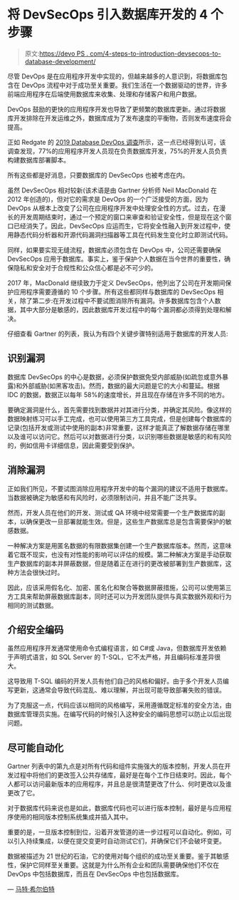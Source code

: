 # 将 DevSecOps 引入数据库开发的 4 个步骤

> 原文:[https://devo PS . com/4-steps-to-introduction-devsecops-to-database-development/](https://devops.com/4-steps-to-introduce-devsecops-to-database-development/)

尽管 DevOps 是在应用程序开发中实现的，但越来越多的人意识到，将数据库包含在 DevOps 流程中对于成功至关重要。我们生活在一个数据驱动的世界，许多前端应用程序在后端使用数据库来收集、处理和存储客户和用户数据。

DevOps 鼓励的更快的应用程序开发也导致了更频繁的数据库更新。通过将数据库开发排除在开发运维之外，数据库成为了发布速度的平衡物，否则发布速度将会提高。

正如 Redgate 的 [2019 Database DevOps 调查](https://www.red-gate.com/solutions/database-devops/report-2019)所示，这一点已经得到认可，该调查发现，77%的应用程序开发人员现在负责数据库开发，75%的开发人员负责构建数据库部署脚本。

所有这些都是好消息，只要数据库的 DevSecOps 也被考虑在内。

虽然 DevSecOps 相对较新(该术语是由 Gartner 分析师 Neil MacDonald 在 2012 年创造的)，但对它的需求是 DevOps 的一个广泛接受的方面，因为 DevOps 从根本上改变了公司在应用程序开发中处理安全性的方式。过去，在漫长的开发周期结束时，通过一个预定的窗口来审查和验证安全性，但是现在这个窗口已经消失了。因此，DevSecOps 应运而生，它将安全性融入到开发过程中，使用静态代码分析器和开源代码漏洞扫描器等工具在代码发生变化时立即测试代码。

同样，如果要实现无缝流程，数据库必须包含在 DevOps 中，公司还需要确保 DevSecOps 应用于数据库。事实上，鉴于保护个人数据在当今世界的重要性，确保隐私和安全对于合规性和公众信心都是必不可少的。

2017 年，MacDonald 继续致力于定义 DevSecOps，他列出了公司在开发期间保护应用程序需要遵循的 10 个步骤。所有这些都同样与数据库的 DevSecOps 相关，除了第二步:在开发过程中不要试图消除所有漏洞。许多数据库包含个人数据，其中大部分是敏感的，因此数据库开发过程中的每个漏洞都必须得到处理和解决。

仔细查看 Gartner 的列表，我认为有四个关键步骤特别适用于数据库的开发人员:

## 识别漏洞

数据库 DevSecOps 的中心是数据，必须保护数据免受内部威胁(如疏忽或意外暴露)和外部威胁(如黑客攻击)。然而，数据的最大问题是它的大小和蔓延。根据 IDC 的数据，数据正以每年 58%的速度增长，并且现在存储在许多不同的地方。

要确定漏洞是什么，首先需要找到数据并对其进行分类，并确定其风险。像这样的数据映射练习可以手工完成，也可以使用第三方工具完成，但是创建每个数据库的记录(包括开发或测试中使用的副本)非常重要，这样才能真正了解数据存储在哪里以及谁可以访问它。然后可以对数据进行分类，以识别哪些数据是敏感的和有风险的，例如信用卡详细信息，因此需要受到保护。

## 消除漏洞

正如我们所见，不要试图消除应用程序开发中的每个漏洞的建议不适用于数据库。当数据被确定为敏感和有风险时，必须限制访问，并且不能广泛共享。

然而，开发人员在他们的开发、测试或 QA 环境中经常需要一个生产数据库的副本，以确保更改一旦部署就能生效。但是，这些生产数据库总是包含需要保护的敏感数据。

一种解决方案是用匿名数据的有限数据集创建一个生产数据库版本。然而，这意味着它既不现实，也没有对性能的影响可以评估的规模。第二种解决方案是手动获取生产数据库的副本并屏蔽数据，但是随着正在进行的更改被部署到生产数据库，这种方法会很快过时。

因此，应该采用假名化、加密、匿名化和聚合等数据屏蔽措施，公司可以使用第三方工具来帮助屏蔽数据库副本，同时还可以为开发团队提供与真实数据外观和行为相同的测试数据。

## 介绍安全编码

虽然应用程序开发通常使用命令式编程语言，如 C#或 Java，但数据库开发依赖于声明式语言，如 SQL Server 的 T-SQL，它不太严格，并且编码标准差异很大。

这导致用 T-SQL 编码的开发人员有他们自己的风格和偏好。由于多个开发人员编写更新，这通常会导致代码混乱、难以理解，并出现可能导致部署失败的错误。

为了克服这一点，代码应该以相同的风格编写，采用遵循既定标准的安全方法，由数据库管理员实施。在编写代码的时候引入这种安全的编码思想可以防止以后出现问题。

## 尽可能自动化

Gartner 列表中的第九点是对所有代码和组件实施强大的版本控制，开发人员在开发过程中将他们的更改签入公共存储库，最好是在每个工作日结束时。因此，每个人都可以访问最新版本的应用程序，并且总是很清楚更改了什么、何时更改以及谁更改了它。

对于数据库代码来说也是如此，数据库代码也可以进行版本控制，最好是与应用程序使用的相同版本控制系统集成并插入其中。

重要的是，一旦版本控制到位，沿着开发管道的进一步过程可以自动化。例如，可以引入持续集成，以便在提交变更时自动测试它们，并确保它们不会破坏变更。

数据被描述为 21 世纪的石油，它的使用对每个组织的成功至关重要。鉴于其敏感性，保护它同样至关重要。这就是为什么所有企业和团队需要确保他们不仅在 DevOps 中包括数据库，而且在 DevSecOps 中也包括数据库。

— [马特·希尔伯特](https://devops.com/author/matt-hilbert/)